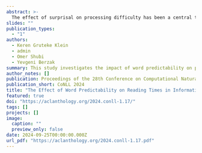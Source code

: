 ```yaml
---
abstract: >-
  The effect of surprisal on processing difficulty has been a central topic of investigation in psycholinguistics. Here, we use eyetracking data to examine three language processing regimes that are common in daily life but have not been addressed with respect to this question: information seeking, repeated processing, and the combination of the two. Using standard regime-agnostic surprisal estimates we find that the prediction of surprisal theory regarding the presence of a linear effect of surprisal on processing times, extends to these regimes. However, when using surprisal estimates from regime-specific contexts that match the contexts and tasks given to humans, we find that in information seeking, such estimates do not improve the predictive power of processing times compared to standard surprisals. Further, regime-specific contexts yield near zero surprisal estimates with no predictive power for processing times in repeated reading. These findings point to misalignments of task and memory representations between humans and current language models, and question the extent to which such models can be used for estimating cognitively relevant quantities. We further discuss theoretical challenges posed by these results.
slides: ""
publication_types:
  - "1"
authors:
  - Keren Gruteke Klein
  - admin
  - Omer Shubi
  - Yevgeni Berzak
summary: This study investigates the impact of word predictability on processing difficulty in different reading contexts, including information seeking and repeated processing. While general predictions about the relationship between word predictability and processing time hold, specific contexts reveal discrepancies with surprisal theory, indicating potential misalignments between human cognitive mechanisms and existing language models.
author_notes: []
publication: Proceedings of the 28th Conference on Computational Natural Language Learning
publication_short: CoNLL 2024
title: "The Effect of Word Predictability on Reading Times in Information Seeking and Repeated Reading"
featured: true
doi: "https://aclanthology.org/2024.conll-1.17/"
tags: []
projects: []
image:
  caption: ""
  preview_only: false
date: 2024-09-25T00:00:00.000Z
url_pdf: "https://aclanthology.org/2024.conll-1.17.pdf"
---
```

